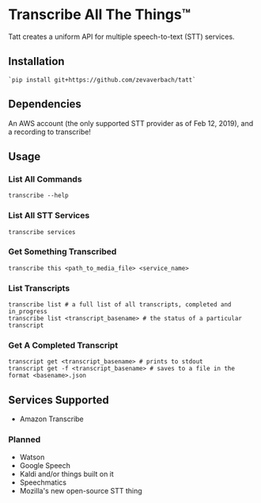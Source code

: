 # Transcribe All The Things™

Tatt creates a uniform API for multiple speech-to-text (STT) services.

## Installation

    `pip install git+https://github.com/zevaverbach/tatt`


## Dependencies

An AWS account (the only supported STT provider as of Feb 12, 2019), and a recording to transcribe!


## Usage

### List All Commands
    transcribe --help

### List All STT Services
    transcribe services

### Get Something Transcribed
    transcribe this <path_to_media_file> <service_name>

### List Transcripts
    transcribe list # a full list of all transcripts, completed and in_progress
    transcribe list <transcript_basename> # the status of a particular transcript

### Get A Completed Transcript
    transcript get <transcript_basename> # prints to stdout
    transcript get -f <transcript_basename> # saves to a file in the format <basename>.json


## Services Supported

  - Amazon Transcribe

### Planned
  - Watson 
  - Google Speech
  - Kaldi and/or things built on it
  - Speechmatics
  - Mozilla's new open-source STT thing

